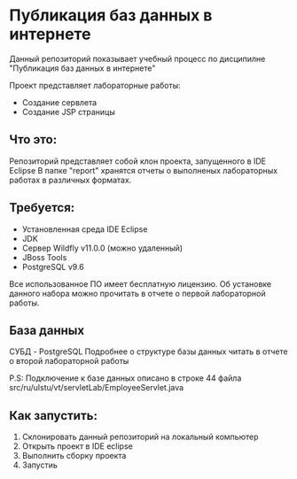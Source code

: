 # Публикация баз данных в интернете
Данный репозиторий показывает учебный процесс по дисципилне "Публикация баз данных в интернете"

Проект представляет лабораторные работы:
  - Создание сервлета
  - Создание JSP страницы

## Что это:
Репозиторий представляет собой клон проекта, запущенного в IDE Eclipse
В папке "report" хранятся отчеты о выполненых лабораторных работах в различных форматах.

## Требуется:
  - Установленная среда IDE Eclipse
  - JDK
  - Сервер Wildfly v11.0.0 (можно удаленный)
  - JBoss Tools
  - PostgreSQL v9.6

Все использованное ПО имеет бесплатную лицензию. 
Об установке данного набора можно прочитать в отчете о первой лабораторной работы.

## База данных
СУБД - PostgreSQL
Подробнее о структуре базы данных читать в отчете о второй лабораторной работы

P.S: Подключение к базе данных описано в строке 44 файла src/ru/ulstu/vt/servletLab/EmployeeServlet.java

## Как запустить:
  1. Склонировать данный репозиторий на локальный компьютер 
  2. Открыть проект в IDE eclipse
  3. Выполнить сборку проекта
  4. Запустиь
